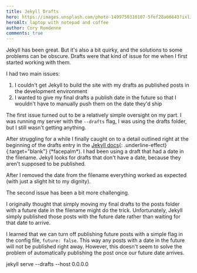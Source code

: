 ```yaml
---
title: Jekyll Drafts
hero: https://images.unsplash.com/photo-1499750310107-5fef28a66643?ixlib=rb-0.3.5&ixid=eyJhcHBfaWQiOjEyMDd9&s=e23e6404f851a9c272479500cfac3dd5&auto=format&fit=crop&w=1050&q=80
heroAlt: laptop with notepad and coffee
author: Cory Romdenne
comments: true
---
```


Jekyll has been great. But it's also a bit quirky, and the solutions to some
problems can be obscure. Drafts were that kind of issue for me when I first
started working with them.<!-- end_excerpt -->

I had two main issues:

1. I couldn't get Jekyll to build the site with my drafts as published posts in
the development environment
2. I wanted to give my final drafts a publish date in the future so that I
wouldn't have to manually push them on the date they'd ship

The first issue turned out to be a relatively simple oversight on my part. I
was running my server with the `--drafts` flag, I was using the drafts folder,
but I still wasn't getting anything.

After struggling for a while I finally caught on to a detail outlined right at
the beginning of the drafts entry in the
[Jekyll docs](https://jekyllrb.com/docs/drafts/){:
.underline-effect}{:target="blank"} (\*facepalm\*). I had been using a draft that
had a date in the filename. Jekyll looks for drafts that don't have a date,
because they aren't supposed to be published.

After I removed the date from the filename everything worked as expected (with 
just a slight hit to my dignity).

The second issue has been a bit more challenging.

I originally thought that simply moving my final drafts to the posts folder
with a future date in the filename might do the trick. Unfortunately, Jekyll
simply published those posts with the future date rather than waiting for that
date to arrive.

I learned that we can turn off publishing future posts with a simple flag in
the config file, `future: false`. This way any posts with a date in the future
will not be published right away. However, this doesn't seem to solve the
problem of automatically publishing the post once our future date arrives.

jekyll serve --drafts --host 0.0.0.0
